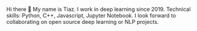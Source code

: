 Hi there 👋
My name is Tiaz. I work in deep learning since 2019. Technical skills: Python, C++, Javascript, Jupyter Notebook.
I look forward to collaborating on open source deep learning or NLP projects.
